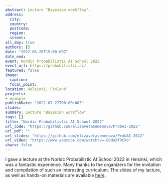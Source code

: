 ```yaml
---
abstract: Lecture "Bayesian workflow". 
address:
  city: 
  country: 
  postcode: 
  region: 
  street: 
all_day: true
authors: []
date: "2022-06-26T15:00:00Z"
date_end: 
event: Nordic Probabilistic AI School 2022
event_url: https://probabilistic.ai/
featured: false
image:
  caption: 
  focal_point: 
location: Helsinki, Finland
projects:
- example
publishDate: "2022-07-22T00:00:00Z"
slides: 
summary: Lecture "Bayesian workflow"
tags: []
title: "Nordic Probabilistic AI School 2022"
url_code: "https://github.com/elizavetasemenova/ProbAI-2022"
url_pdf: ""
url_slides: "https://github.com/elizavetasemenova/ProbAI-2022"
url_video: "https://www.youtube.com/watch?v=-GRdaXTRCko"
share: false
---
```


I gave a lecture at the Noridc Probabilistic AI School 2022 in Helsinki, which was a fantastic experience. Many thanks to the organizers for the invitation and compilation of such an interesting curriculum. The slides of my lacture, as well as hands-on materials are available [here](https://github.com/elizavetasemenova/ProbAI-2022).  


